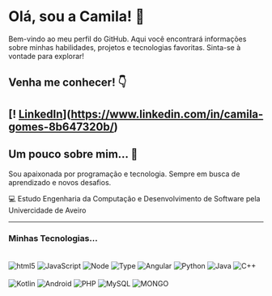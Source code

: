 # Olá, sou a Camila! 👋

Bem-vindo ao meu perfil do GitHub. Aqui você encontrará informações sobre minhas habilidades, projetos e tecnologias favoritas. Sinta-se à vontade para explorar!



 
## Venha me conhecer! 👇


[! [LinkedIn](https://img.shields.io/badge/LinkedIn-0077B5?style=for-the-badge&logo=linkedin&logoColor=white)](https://www.linkedin.com/in/camila-gomes-8b647320b/)
---

## Um pouco sobre mim... 🌟

Sou apaixonada por programação e tecnologia. Sempre em busca de aprendizado e novos desafios.

💻 Estudo Engenharia da Computação e Desenvolvimento de Software pela Univercidade de Aveiro





---


### Minhas Tecnologias...

<div stule="display: inline_block"><br/>
<img align = "center" alt="html5" src="https://img.shields.io/badge/HTML5-E34F26?style=for-the-badge&logo=html5&logoColor=white" /> 

<img align = "center" alt="JavaScript" src="https://img.shields.io/badge/JavaScript-323330?style=for-the-badge&logo=javascript&logoColor=F7DF1E"/>

<img align = "center" alt="Node" src="https://img.shields.io/badge/Node.js-43853D?style=for-the-badge&logo=node.js&logoColor=white" /> 

<img align = "center" alt="Type" src="https://img.shields.io/badge/TypeScript-007ACC?style=for-the-badge&logo=typescript&logoColor=white" /> 

<img align = "center" alt="Angular" src="https://img.shields.io/badge/AngularJS-E23237?style=for-the-badge&logo=angularjs&logoColor=white" />

<img align = "center" alt="Python" src="https://img.shields.io/badge/Python-14354C?style=for-the-badge&logo=python&logoColor=white" /> 

<img align = "center" alt="Java" src="https://img.shields.io/badge/Java-ED8B00?style=for-the-badge&logo=openjdk&logoColor=white" /> 

<img align = "center" alt="C++" src="https://img.shields.io/badge/C%2B%2B-00599C?style=for-the-badge&logo=c%2B%2B&logoColor=white" /> 


</div>

<div stule="display: inline_block"><br/>
 
<img align = "center" alt="Kotlin" src="https://img.shields.io/badge/Kotlin-0095D5?&style=for-the-badge&logo=kotlin&logoColor=white" /> 

<img align = "center" alt="Android" src="https://img.shields.io/badge/Android_Studio-3DDC84?style=for-the-badge&logo=android-studio&logoColor=white" /> 

<img align = "center" alt="PHP" src="https://img.shields.io/badge/PHP-777BB4?style=for-the-badge&logo=php&logoColor=white" /> 

<img align = "center" alt="MySQL" src="https://img.shields.io/badge/MySQL-005C84?style=for-the-badge&logo=mysql&logoColor=white"/> 

<img align = "center" alt="MONGO" src="https://img.shields.io/badge/MongoDB-4EA94B?style=for-the-badge&logo=mongodb&logoColor=white"/> 


 
</div>



